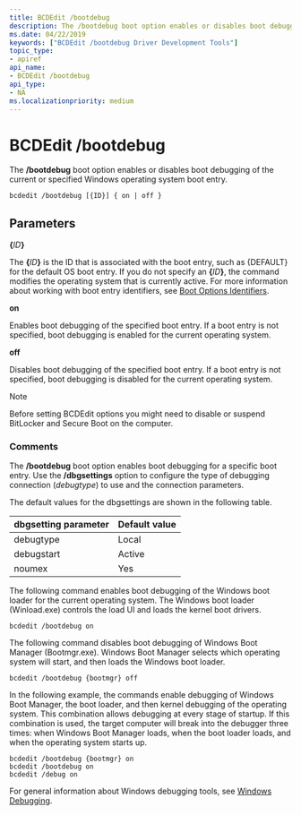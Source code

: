 ```yaml
---
title: BCDEdit /bootdebug
description: The /bootdebug boot option enables or disables boot debugging of the current or specified Windows operating system boot entry.
ms.date: 04/22/2019
keywords: ["BCDEdit /bootdebug Driver Development Tools"]
topic_type:
- apiref
api_name:
- BCDEdit /bootdebug
api_type:
- NA
ms.localizationpriority: medium
---
```


# BCDEdit /bootdebug

The **/bootdebug** boot option enables or disables boot debugging of the current or specified Windows operating system boot entry.


``` syntax
bcdedit /bootdebug [{ID}] { on | off }
```

Parameters
----------

**{**<em>ID</em>**}**

The **{**<em>ID</em>**}** is the ID that is associated with the boot entry, such as {DEFAULT} for the default OS boot entry. If you do not specify an **{**<em>ID</em>**}**, the command modifies the operating system that is currently active. For more information about working with boot entry identifiers, see [Boot Options Identifiers](boot-options-identifiers.md).

**on**

Enables boot debugging of the specified boot entry. If a boot entry is not specified, boot debugging is enabled for the current operating system.

**off**

Disables boot debugging of the specified boot entry. If a boot entry is not specified, boot debugging is disabled for the current operating system.

> [!NOTE]
> Before setting BCDEdit options you might need to disable or suspend BitLocker and Secure Boot on the computer.

### Comments

The **/bootdebug** boot option enables boot debugging for a specific boot entry. Use the **/dbgsettings** option to configure the type of debugging connection (*debugtype*) to use and the connection parameters. 

The default values for the dbgsettings are shown in the following table.

|dbgsetting parameter|Default value|
|--- |--- |
|debugtype|Local|
|debugstart|Active|
|noumex|Yes|


The following command enables boot debugging of the Windows boot loader for the current operating system. The Windows boot loader (Winload.exe) controls the load UI and loads the kernel boot drivers.

```console
bcdedit /bootdebug on
```

The following command disables boot debugging of Windows Boot Manager (Bootmgr.exe). Windows Boot Manager selects which operating system will start, and then loads the Windows boot loader.

```console
bcdedit /bootdebug {bootmgr} off
```

In the following example, the commands enable debugging of Windows Boot Manager, the boot loader, and then kernel debugging of the operating system. This combination allows debugging at every stage of startup. If this combination is used, the target computer will break into the debugger three times: when Windows Boot Manager loads, when the boot loader loads, and when the operating system starts up.

```console
bcdedit /bootdebug {bootmgr} on
bcdedit /bootdebug on
bcdedit /debug on
```

For general information about Windows debugging tools, see [Windows Debugging](../debugger/index.md).
